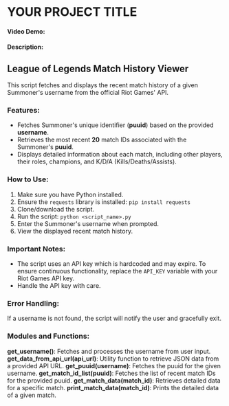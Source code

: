 # YOUR PROJECT TITLE

#### Video Demo: <URL HERE>

#### Description:

## League of Legends Match History Viewer

This script fetches and displays the recent match history of a given Summoner's username from the official Riot Games' API.

### Features:

-   Fetches Summoner's unique identifier (**puuid**) based on the provided **username**.
-   Retrieves the most recent **20** match IDs associated with the Summoner's **puuid**.
-   Displays detailed information about each match, including other players, their roles, champions, and K/D/A (Kills/Deaths/Assists).

### How to Use:

1. Make sure you have Python installed.
2. Ensure the `requests` library is installed: `pip install requests`
3. Clone/download the script.
4. Run the script: `python <script_name>.py`
5. Enter the Summoner's username when prompted.
6. View the displayed recent match history.

### Important Notes:

-   The script uses an API key which is hardcoded and may expire. To ensure continuous functionality, replace the `API_KEY` variable with your Riot Games API key.
-   Handle the API key with care.

### Error Handling:

If a username is not found, the script will notify the user and gracefully exit.

### Modules and Functions:

**get_username()**: Fetches and processes the username from user input.
**get_data_from_api_url(api_url)**: Utility function to retrieve JSON data from a provided API URL.
**get_puuid(username)**: Fetches the puuid for the given username.
**get_match_id_list(puuid)**: Fetches the list of recent match IDs for the provided puuid.
**get_match_data(match_id)**: Retrieves detailed data for a specific match.
**print_match_data(match_id)**: Prints the detailed data of a given match.
